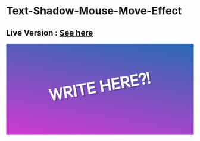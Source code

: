 # Text-Shadow-Mouse-Move-Effect

## Live Version : [See here](https://sauravchamoli17.github.io/Text-Shadow-Mouse-Move-Effect/)

[![Preview](preview.png)](https://sauravchamoli17.github.io/Text-Shadow-Mouse-Move-Effect/)
